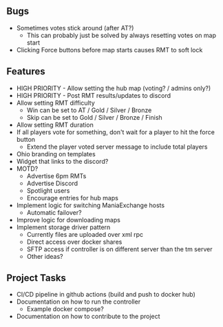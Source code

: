 ﻿## Bugs

- Sometimes votes stick around (after AT?)
  - This can probably just be solved by always resetting votes on map start
- Clicking Force buttons before map starts causes RMT to soft lock


## Features

- HIGH PRIORITY - Allow setting the hub map (voting? / admins only?)
- HIGH PRIORITY - Post RMT results/updates to discord
- Allow setting RMT difficulty
  - Win can be set to AT / Gold / Silver / Bronze
  - Skip can be set to Gold / Silver / Bronze / Finish
- Allow setting RMT duration
- If all players vote for something, don't wait for a player to hit the force button
  - Extend the player voted server message to include total players
- Ohio branding on templates
- Widget that links to the discord?
- MOTD?
  - Advertise 6pm RMTs
  - Advertise Discord
  - Spotlight users
  - Encourage entries for hub maps
- Implement logic for switching ManiaExchange hosts
  - Automatic failover?
- Improve logic for downloading maps
- Implement storage driver pattern
  - Currently files are uploaded over xml rpc
  - Direct access over docker shares
  - SFTP access if controller is on different server than the tm server
  - Other ideas?

## Project Tasks

- CI/CD pipeline in github actions (build and push to docker hub)
- Documentation on how to run the controller
  - Example docker compose?
- Documentation on how to contribute to the project
